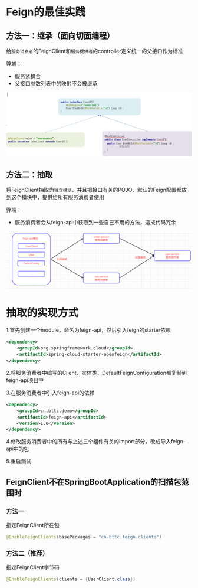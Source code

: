 # Feign的最佳实践

## 方法一：继承（面向切面编程）

给`服务消费者`的FeignClient和`服务提供者`的controller定义统一的父接口作为标准

弊端：

- 服务紧耦合
- 父接口参数列表中的映射不会被继承

![image-20220205160425970](https://github.com/BlackMe2327/cloudimages27/blob/main/img/image-20220205160425970.png?raw=true)

## 方法二：抽取

将FeignClient抽取为`独立模块`，并且把接口有关的POJO、默认的Feign配置都放到这个模块中，提供给所有服务消费者使用

弊端：

- 服务消费者会从feign-api中获取到一些自己不用的方法，造成代码冗余

![image-20220205161243517](https://github.com/BlackMe2327/cloudimages27/blob/main/img/image-20220205161243517.png?raw=true)

# 抽取的实现方式

1.首先创建一个module，命名为feign-api，然后引入feign的starter依赖

```xml
<dependency>
    <groupId>org.springframework.cloud</groupId>
    <artifactId>spring-cloud-starter-openfeign</artifactId>
</dependency>
```

2.将服务消费者中编写的Client、实体类、DefaultFeignConfiguration都复制到feign-api项目中

3.在服务消费者中引入feign-api的依赖

```xml
<dependency>
    <groupId>cn.bttc.demo</groupId>
    <artifactId>feign-api</artifactId>
    <version>1.0</version>
</dependency>
```

4.修改服务消费者中的所有与上述三个组件有关的import部分，改成导入feign-api中的包

5.重启测试

## FeignClient不在SpringBootApplication的扫描包范围时

### 方法一

指定FeignClient所在包

```java
@EnableFeignClients(basePackages = "cn.bttc.feign.clients")
```

### 方法二（推荐）

指定FeignClient字节码

```java
@EnableFeignClients(clients = {UserClient.class})
```

